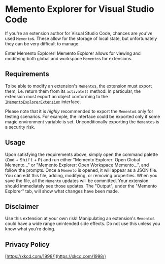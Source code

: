 # Memento Explorer for Visual Studio Code

If you're an extension author for Visual Studio Code, chances are you've used `Memento`s. These allow for the storage of local state, but unfortunately they can be very difficult to manage.

Enter Memento Explorer! Memento Explorer allows for viewing and modifying both global and workspace `Memento`s for extensions.

## Requirements

To be able to modify an extension's `Memento`s, the extension must export them, i.e. return them from its `activate()` method. In particular, the extension must export an object conforming to the [`IMementoExplorerExtension`](https://github.com/bwateratmsft/memento-explorer/blob/main/src/IMementoExplorerExtension.ts) interface.

Please note that it is _highly_ recommended to export the `Memento`s only for testing scenarios. For example, the interface could be exported only if some magic environment variable is set. Unconditionally exporting the `Memento`s is a security risk.

## Usage

Upon satisfying the requirements above, simply open the command palette (<kbd>Cmd</kbd> + <kbd>Shift</kbd> + <kbd>P</kbd>) and run either "Memento Explorer: Open Global Memento..." or "Memento Explorer: Open Workspace Memento...", and follow the prompts. Once a `Memento` is opened, it will appear as a JSON file. You can edit this file, adding, modifying, or removing properties. When you save the file, all the `Memento` updates will be committed. Your extension should immediately see those updates. The "Output", under the "Memento Explorer" tab, will show what changes have been made.

## Disclaimer

Use this extension at your own risk! Manipulating an extension's `Memento`s could have a wide range unintended side effects. Do not use this unless you know what you're doing.

## Privacy Policy

[https://xkcd.com/1998/](https://xkcd.com/1998/)
